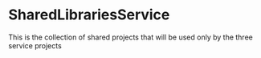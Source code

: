 # SharedLibrariesService

This is the collection of shared projects that will be used only by the three service projects
